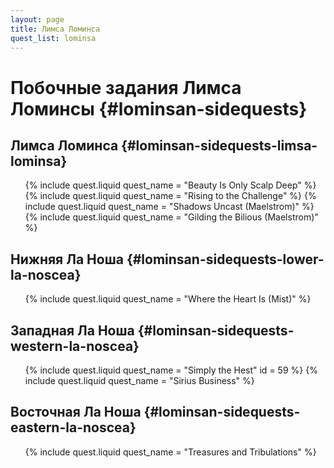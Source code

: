 ```yaml
---
layout: page
title: Лимса Ломинса
quest_list: lominsa
---
```


# Побочные задания Лимса Ломинсы {#lominsan-sidequests}

## Лимса Ломинса {#lominsan-sidequests-limsa-lominsa}

<ul markdown="0">
	{% include quest.liquid quest_name = "Beauty Is Only Scalp Deep" %}
	{% include quest.liquid quest_name = "Rising to the Challenge" %}
	{% include quest.liquid quest_name = "Shadows Uncast (Maelstrom)" %}
	{% include quest.liquid quest_name = "Gilding the Bilious (Maelstrom)" %}
</ul>

## Нижняя Ла Ноша {#lominsan-sidequests-lower-la-noscea}

<ul markdown="0">
	{% include quest.liquid quest_name = "Where the Heart Is (Mist)" %}
</ul>

## Западная Ла Ноша {#lominsan-sidequests-western-la-noscea}

<ul markdown="0">
	{% include quest.liquid quest_name = "Simply the Hest" id = 59 %}
	{% include quest.liquid quest_name = "Sirius Business" %}
</ul>

## Восточная Ла Ноша {#lominsan-sidequests-eastern-la-noscea}

<ul markdown="0">
	{% include quest.liquid quest_name = "Treasures and Tribulations" %}
</ul>
